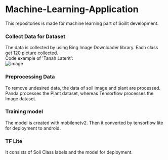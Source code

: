 # Machine-Learning-Application

This repositories is made for machine learning part of SoilIt development.

### Collect Data for Dataset
The data is collected by using Bing Image Downloader library. Each class get 120 picture collected.
<br>Code example of 'Tanah Laterit':</br>
![image](https://github.com/SoilIt/Machine-Learning-Application/assets/72585488/fae0ef96-8de0-4b28-a493-e88b5a939e14)


### Preprocessing Data
To remove undesired data, the data of soil image and plant are processed. Panda processes the Plant dataset, whereas Tensorflow processes the Image dataset.

### Training model
The model is created with mobilenetv2. Then it converted by tensorflow lite for deployment to android.

### TF Lite
It consists of Soil Class labels and the model for deployment.
